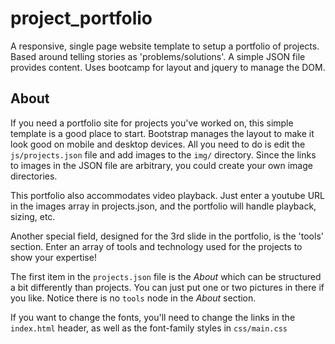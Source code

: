 # project_portfolio
A responsive, single page website template to setup a portfolio of projects. 
Based around telling stories as 'problems/solutions'. 
A simple JSON file provides content. Uses bootcamp for layout and jquery to manage the DOM.

## About ##
If you need a portfolio site for projects you've worked on, this simple template is a good place to start. Bootstrap manages the layout to make it look good on mobile and desktop devices. All you need to do is edit the `js/projects.json` file and add images to the `img/` directory. Since the links to images in the JSON file are arbitrary, you could create your own image directories. 

This portfolio also accommodates video playback. Just enter a youtube URL in the images array in projects.json, and the portfolio will handle playback, sizing, etc.

Another special field, designed for the 3rd slide in the portfolio, is the 'tools' section. Enter an array of tools and technology used for the projects to show your expertise!

The first item in the `projects.json` file is the *About* which can be structured a bit differently than projects. You can just put one or two pictures in there if you like. Notice there is no `tools` node in the *About* section.

If you want to change the fonts, you'll need to change the links in the `index.html` header, as well as the font-family styles in `css/main.css`

